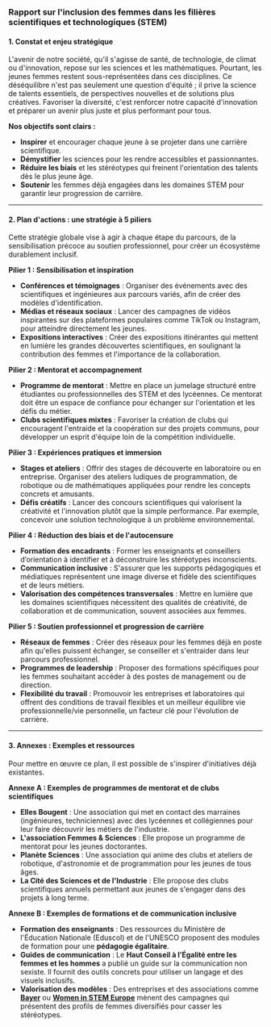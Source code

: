 


### **Rapport sur l'inclusion des femmes dans les filières scientifiques et technologiques (STEM)**

#### **1. Constat et enjeu stratégique**

L'avenir de notre société, qu'il s'agisse de santé, de technologie, de climat ou d'innovation, repose sur les sciences et les mathématiques. Pourtant, les jeunes femmes restent sous-représentées dans ces disciplines. Ce déséquilibre n'est pas seulement une question d'équité ; il prive la science de talents essentiels, de perspectives nouvelles et de solutions plus créatives. Favoriser la diversité, c'est renforcer notre capacité d'innovation et préparer un avenir plus juste et plus performant pour tous.

**Nos objectifs sont clairs :**

* **Inspirer** et encourager chaque jeune à se projeter dans une carrière scientifique.
* **Démystifier** les sciences pour les rendre accessibles et passionnantes.
* **Réduire les biais** et les stéréotypes qui freinent l'orientation des talents dès le plus jeune âge.
* **Soutenir** les femmes déjà engagées dans les domaines STEM pour garantir leur progression de carrière.

---

#### **2. Plan d'actions : une stratégie à 5 piliers**

Cette stratégie globale vise à agir à chaque étape du parcours, de la sensibilisation précoce au soutien professionnel, pour créer un écosystème durablement inclusif.

**Pilier 1 : Sensibilisation et inspiration**
* **Conférences et témoignages** : Organiser des événements avec des scientifiques et ingénieures aux parcours variés, afin de créer des modèles d'identification.
* **Médias et réseaux sociaux** : Lancer des campagnes de vidéos inspirantes sur des plateformes populaires comme TikTok ou Instagram, pour atteindre directement les jeunes.
* **Expositions interactives** : Créer des expositions itinérantes qui mettent en lumière les grandes découvertes scientifiques, en soulignant la contribution des femmes et l'importance de la collaboration.

**Pilier 2 : Mentorat et accompagnement**
* **Programme de mentorat** : Mettre en place un jumelage structuré entre étudiantes ou professionnelles des STEM et des lycéennes. Ce mentorat doit être un espace de confiance pour échanger sur l'orientation et les défis du métier.
* **Clubs scientifiques mixtes** : Favoriser la création de clubs qui encouragent l'entraide et la coopération sur des projets communs, pour développer un esprit d'équipe loin de la compétition individuelle.

**Pilier 3 : Expériences pratiques et immersion**
* **Stages et ateliers** : Offrir des stages de découverte en laboratoire ou en entreprise. Organiser des ateliers ludiques de programmation, de robotique ou de mathématiques appliquées pour rendre les concepts concrets et amusants.
* **Défis créatifs** : Lancer des concours scientifiques qui valorisent la créativité et l'innovation plutôt que la simple performance. Par exemple, concevoir une solution technologique à un problème environnemental.

**Pilier 4 : Réduction des biais et de l'autocensure**
* **Formation des encadrants** : Former les enseignants et conseillers d’orientation à identifier et à déconstruire les stéréotypes inconscients.
* **Communication inclusive** : S'assurer que les supports pédagogiques et médiatiques représentent une image diverse et fidèle des scientifiques et de leurs métiers.
* **Valorisation des compétences transversales** : Mettre en lumière que les domaines scientifiques nécessitent des qualités de créativité, de collaboration et de communication, souvent associées aux femmes.

**Pilier 5 : Soutien professionnel et progression de carrière**
* **Réseaux de femmes** : Créer des réseaux pour les femmes déjà en poste afin qu'elles puissent échanger, se conseiller et s'entraider dans leur parcours professionnel.
* **Programmes de leadership** : Proposer des formations spécifiques pour les femmes souhaitant accéder à des postes de management ou de direction.
* **Flexibilité du travail** : Promouvoir les entreprises et laboratoires qui offrent des conditions de travail flexibles et un meilleur équilibre vie professionnelle/vie personnelle, un facteur clé pour l'évolution de carrière.

---

#### **3. Annexes : Exemples et ressources**

Pour mettre en œuvre ce plan, il est possible de s'inspirer d'initiatives déjà existantes.

**Annexe A : Exemples de programmes de mentorat et de clubs scientifiques**

* **Elles Bougent** : Une association qui met en contact des marraines (ingénieures, techniciennes) avec des lycéennes et collégiennes pour leur faire découvrir les métiers de l'industrie.
* **L'association Femmes & Sciences** : Elle propose un programme de mentorat pour les jeunes doctorantes.
* **Planète Sciences** : Une association qui anime des clubs et ateliers de robotique, d'astronomie et de programmation pour les jeunes de tous âges.
* **La Cité des Sciences et de l'Industrie** : Elle propose des clubs scientifiques annuels permettant aux jeunes de s'engager dans des projets à long terme.

**Annexe B : Exemples de formations et de communication inclusive**

* **Formation des enseignants** : Des ressources du Ministère de l'Éducation Nationale (Eduscol) et de l'UNESCO proposent des modules de formation pour une **pédagogie égalitaire**.
* **Guides de communication** : Le **Haut Conseil à l’Égalité entre les femmes et les hommes** a publié un guide sur la communication non sexiste. Il fournit des outils concrets pour utiliser un langage et des visuels inclusifs.
* **Valorisation des modèles** : Des entreprises et des associations comme **[Bayer](https://www.bayer.com/fr/fr/actu-women-in-stem-carriere-scientifique)** ou **[Women in STEM Europe](https://www.sciencespo.fr/gender-studies/en/news/women-in-stem-progress-and-challenges/)** mènent des campagnes qui présentent des profils de femmes diversifiés pour casser les stéréotypes.
